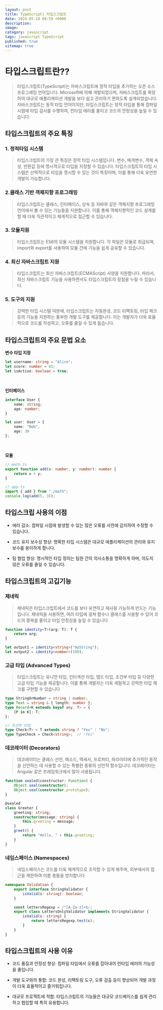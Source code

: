 ```yaml
---
layout: post
title: TypeScript) 타입스크립트
date: 2024-05-18 09:59 +0900
description: 
image: 
category: javascript
tags: javascript TypeScript
published: true
sitemap: true
---
```


# 타입스크립트란??
>타입스크립트(TypeScript)는 자바스크립트에 정적 타입을 추가하는 오픈 소스 프로그래밍 언어입니다. Microsoft에 의해 개발되었으며, 자바스크립트를 확장하여 대규모 애플리케이션 개발을 보다 쉽고 관리하기 편하도록 설계되었습니다. 자바스크립트는 동적 타입 언어이지만, 타입스크립트는 정적 타입을 통해 컴파일 시점에 타입 검사를 수행하여, 런타임 에러를 줄이고 코드의 안정성을 높일 수 있습니다.

## 타입스크립트의 주요 특징

### 1. 정적타입 시스템
> 타입스크립트의 가장 큰 특징은 정적 타입 시스템입니다. 변수, 매개변수, 객체 속성, 반환값 등에 명시적으로 타입을 지정할 수 있습니다. 타입스크립트의 타입 시스템은 선택적으로 타입을 명시할 수 있는 것이 특징이며, 이를 통해 더욱 유연한 개발이 가능합니다.

### 2.클래스 기반 객체지향 프로그래밍
> 타입스크립트는 클래스, 인터페이스, 상속 등 자바와 같은 객체지향 프로그래밍 언어에서 볼 수 있는 기능들을 지원합니다. 이를 통해 객체지향적인 코드 설계를 할 때 더욱 직관적이고 체계적으로 접근할 수 있습니다.

### 3. 모듈지원
> 타입스크립트는 ES6의 모듈 시스템을 지원합니다. 각 파일은 모듈로 취급되며, import와 export를 사용하여 모듈 간에 기능을 쉽게 공유할 수 있습니다.

### 4. 최신 자바스크립트 지원
> 타입스크립트는 최신 자바스크립트(ECMAScript) 사양을 지원합니다. 따라서, 최신 자바스크립트 기능을 사용하면서도 타입스크립트의 장점을 누릴 수 있습니다.

### 5. 도구의 지원
> 강력한 타입 시스템 덕분에, 타입스크립트는 자동완성, 코드 리팩토링, 타입 체크 등의 기능을 지원하는 풍부한 개발 도구를 제공합니다. 이는 개발자가 더욱 효율적으로 코드를 작성하고, 오류를 줄일 수 있게 돕습니다.

## 타입스크립트의 주요 문법 요소

**변수 타입 지정**
````typescript
let username: string = "Alice";
let score: number = 85;
let isActive: boolean = true;
````
<br>

**인터페이스**
````typescript
interface User {
    name: string;
    age: number;
}

let user: User = {
    name: "Bob",
    age: 30
};

````
<br>

**모듈**
````typescript
// math.ts
export function add(x: number, y: number): number {
    return x + y;
}

// app.ts
import { add } from "./math";
console.log(add(5, 3));

````

## 타입스크립 사용의 이점

- 에러 감소: 컴파일 시점에 발생할 수 있는 많은 오류를 사전에 감지하여 수정할 수 있습니다. <br>

- 코드 유지 보수성 향상: 명확한 타입 시스템은 대규모 애플리케이션의 관리와 유지 보수를 용이하게 합니다. <br>

- 팀 협업 향상: 명시적인 타입 정의는 팀원 간의 의사소통을 명확하게 하며, 의도치 않은 오류를 줄일 수 있습니다. <br>

## 타입스크립트의 고깁기능

### 제네릭 
> 제네릭은 타입스크립트에서 코드를 보다 유연하고 재사용 가능하게 만드는 기능입니다. 제네릭을 사용하면, 여러 타입에 걸쳐 함수나 클래스를 사용할 수 있어 코드의 중복을 줄이고 타입 안정성을 높일 수 있습니다

````typescript
function identity<T>(arg: T): T {
    return arg;
}

let output1 = identity<string>("myString");
let output2 = identity<number>(100);
````


### 고급 타입 (Advanced Types) 
> 타입스크립트는 유니언 타입, 인터섹션 타입, 맵드 타입, 조건부 타입 등 다양한 고급 타입 기능을 제공합니다. 이를 통해 개발자는 더욱 세밀하고 강력한 타입 체크를 구현할 수 있습니다

````typescript
type StringOrNumber = string | number;
type Text = string & { length: number };
type Record<K extends keyof any, T> = {
    [P in K]: T;
};

// 조건부 타입
type Check<T> = T extends string ? "Yes" : "No";
type TypeCheck = Check<string>;  // "Yes"

````

### 데코레이터 (Decorators)
> 데코레이터는 클래스 선언, 메소드, 액세서, 프로퍼티, 파라미터에 추가적인 동작을 선언하는 데 사용할 수 있는 특별한 종류의 선언적 함수입니다. 데코레이터는 Angular 같은 프레임워크에서 많이 사용됩니다.

````typescript
function sealed(constructor: Function) {
    Object.seal(constructor);
    Object.seal(constructor.prototype);
}

@sealed
class Greeter {
    greeting: string;
    constructor(message: string) {
        this.greeting = message;
    }
    greet() {
        return "Hello, " + this.greeting;
    }
}
````

### 네임스페이스 (Namespaces)
> 네임스페이스는 코드를 더욱 체계적으로 조직할 수 있게 해주며, 외부에서의 접근을 제한하여 이름 충돌을 방지합니다

````typescript
namespace Validation {
    export interface StringValidator {
        isValid(s: string): boolean;
    }

    const lettersRegexp = /^[A-Za-z]+$/;
    export class LettersOnlyValidator implements StringValidator {
        isValid(s: string) {
            return lettersRegexp.test(s);
        }
    }
}

````

## 타입스크립트의 사용 이유

- 코드 품질과 안정성 향상: 컴파일 타임에서 오류를 잡아내어 런타임 에러의 가능성을 줄입니다. <br>

- 개발 도구와의 통합: 코드 완성, 리팩토링 도구, 오류 검출 등이 향상되어 개발 과정이 더욱 효율적이고 즐거워집니다. <br>

- 대규모 프로젝트에 적합: 타입스크립트의 기능들은 대규모 코드베이스를 쉽게 관리하고 협업할 때 특히 유용합니다. <br>